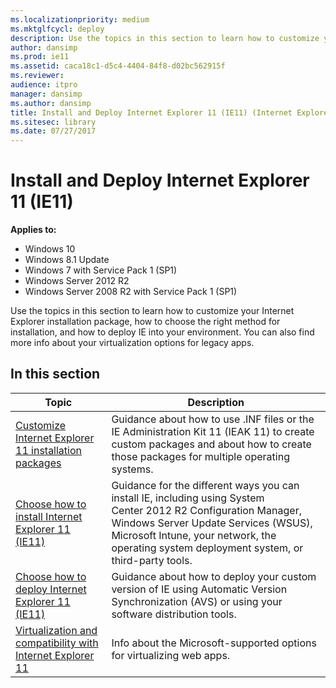 ```yaml
---
ms.localizationpriority: medium
ms.mktglfcycl: deploy
description: Use the topics in this section to learn how to customize your Internet Explorer installation package, how to choose the right method for installation, and how to deploy IE into your environment.
author: dansimp
ms.prod: ie11
ms.assetid: caca18c1-d5c4-4404-84f8-d02bc562915f
ms.reviewer:
audience: itpro
manager: dansimp
ms.author: dansimp
title: Install and Deploy Internet Explorer 11 (IE11) (Internet Explorer 11 for IT Pros)
ms.sitesec: library
ms.date: 07/27/2017
---
```



# Install and Deploy Internet Explorer 11 (IE11)

**Applies to:**

-   Windows 10
-   Windows 8.1 Update
-   Windows 7 with Service Pack 1 (SP1)
-   Windows Server 2012 R2
-   Windows Server 2008 R2 with Service Pack 1 (SP1)

Use the topics in this section to learn how to customize your Internet Explorer installation package, how to choose the right method for installation, and how to deploy IE into your environment. You can also find more info about your virtualization options for legacy apps.

## In this section

|Topic |Description |
|------|------------|
|[Customize Internet Explorer 11 installation packages](customize-ie11-install-packages.md) |Guidance about how to use .INF files or the IE Administration Kit 11 (IEAK 11) to create custom packages and about how to create those packages for multiple operating systems. |
|[Choose how to install Internet Explorer 11 (IE11)](choose-how-to-install-ie11.md) |Guidance for the different ways you can install IE, including using System Center 2012 R2 Configuration Manager, Windows Server Update Services (WSUS), Microsoft Intune, your network, the operating system deployment system, or third-party tools. |
|[Choose how to deploy Internet Explorer 11 (IE11)](choose-how-to-deploy-ie11.md) |Guidance about how to deploy your custom version of IE using Automatic Version Synchronization (AVS) or using your software distribution tools. |
|[Virtualization and compatibility with Internet Explorer 11](virtualization-and-compatibility-with-ie11.md) |Info about the Microsoft-supported options for virtualizing web apps. |









